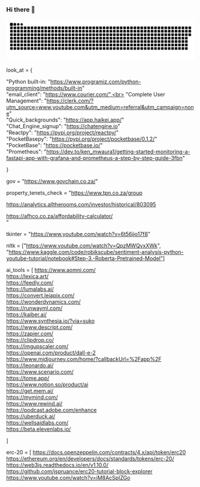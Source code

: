 <!-- 
[![MastHead]]
-->
### Hi there 👋

<!--
**jeanth20/jeanth20** is a ✨ _special_ ✨ repository because its `README.md` (this file) appears on your GitHub profile.
-->

![Snake animation](https://github.com/Sven-Bo/Sven-Bo/blob/output/github-contribution-grid-snake.svg)

<p>

look_at = {

"Python built-in: "https://www.programiz.com/python-programming/methods/built-in" <br>
"email_client": "https://www.courier.com/",<br>
"Complete User Management": "https://clerk.com/?utm_source=www.youtube.com&utm_medium=referral&utm_campaign=none" <br>
"Quick_backgrounds": "https://app.haikei.app/" <br>
"Chat_Engine_signup": "https://chatengine.io" <br>
"Reactpy": "https://pypi.org/project/reactpy/" <br>
"PocketBasepy": "https://pypi.org/project/pocketbase/0.1.2/" <br>
"PocketBase": "https://pocketbase.io/" <br>
"Prometheus": "https://dev.to/ken_mwaura1/getting-started-monitoring-a-fastapi-app-with-grafana-and-prometheus-a-step-by-step-guide-3fbn" <br>

}

gov = "https://www.govchain.co.za/" <br>

property_tenets_check = "https://www.tpn.co.za/group <br>

https://analytics.alltherooms.com/investor/historical/803095 <br>

https://afhco.co.za/affordability-calculator/ <br>"

tkinter = "https://www.youtube.com/watch?v=6t56ijo17f8"

nltk = ["https://www.youtube.com/watch?v=QpzMWQvxXWk", "https://www.kaggle.com/code/robikscube/sentiment-analysis-python-youtube-tutorial/notebook#Step-3.-Roberta-Pretrained-Model"]



ai_tools = [
    https://www.aomni.com/ <br>
    https://lexica.art/ <br>
    https://feedly.com/ <br>
    https://lumalabs.ai/ <br>
    https://convert.leiapix.com/ <br>
    https://wonderdynamics.com/ <br>
    https://runwayml.com/ <br>
    https://kaiber.ai/ <br>
    https://www.synthesia.io/?via=suko <br>
    https://www.descript.com/ <br>
    https://zapier.com/ <br>
    https://clipdrop.co/ <br>
    https://imgupscaler.com/ <br>
    https://openai.com/product/dall-e-2 <br>
    https://www.midjourney.com/home/?callbackUrl=%2Fapp%2F <br>
    https://leonardo.ai/ <br>
    https://www.scenario.com/ <br>
    https://tome.app/ <br>
    https://www.notion.so/product/ai <br>
    https://get.mem.ai/ <br>
    https://mymind.com/ <br>
    https://www.rewind.ai/ <br>
    https://podcast.adobe.com/enhance <br>
    https://uberduck.ai/ <br>
    https://wellsaidlabs.com/ <br>
    https://beta.elevenlabs.io/ <br>

] 

erc-20 = [
    https://docs.openzeppelin.com/contracts/4.x/api/token/erc20 <br>
    https://ethereum.org/en/developers/docs/standards/tokens/erc-20/ <br>
    https://web3js.readthedocs.io/en/v1.10.0/ <br>
    https://github.com/jspruance/erc20-tutorial-block-explorer <br>
    https://www.youtube.com/watch?v=iM8AcSpIZGo <br>
</p>

